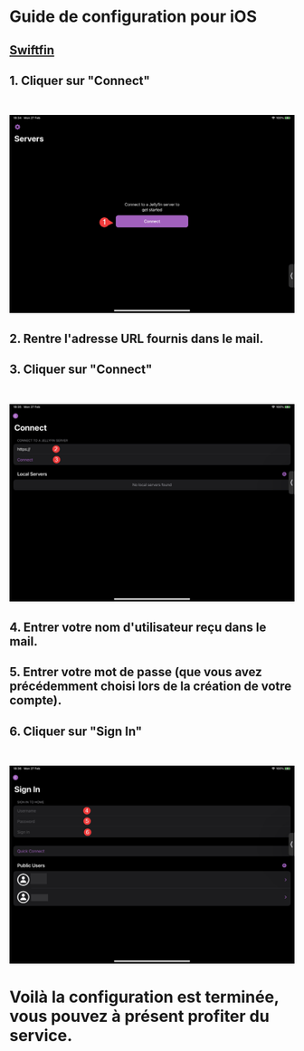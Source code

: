 # Guide de configuration pour iOS

## [Swiftfin](https://apps.apple.com/ca/app/swiftfin/id1604098728)

## 1. Cliquer sur "Connect"
<br>

![alt text](https://raw.githubusercontent.com/fritchi571/jellyfin-guide/main/assets/iOS/7i2n134NLd.png "")
## 2. Rentre l'adresse URL fournis dans le mail.
## 3. Cliquer sur "Connect"
<br>

![alt text](https://raw.githubusercontent.com/fritchi571/jellyfin-guide/main/assets/iOS/GjSv0aGfKM.png "")
## 4. Entrer votre nom d'utilisateur reçu dans le mail.
## 5. Entrer votre mot de passe (que vous avez précédemment choisi lors de la création de votre compte).
## 6. Cliquer sur "Sign In"
<br>

![alt text](https://raw.githubusercontent.com/fritchi571/jellyfin-guide/main/assets/iOS/vxBpeKoZC4.png "")

# Voilà la configuration est terminée, vous pouvez à présent profiter du service.